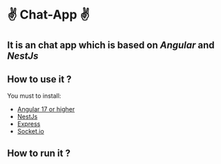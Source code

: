 # :v: Chat-App :v:

## It is an chat app which is based on _Angular_ and _NestJs_

## How to use it ?

You must to install:

- [Angular 17 or higher](https://angular.io/)
- [NestJs](https://nestjs.com/)
- [Express](https://expressjs.com/)
- [Socket.io](https://socket.io/)

## How to run it ?
